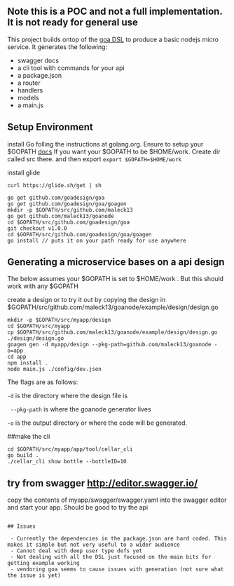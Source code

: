 ## Note this is a POC and not a full implementation. It is not ready for general use

This project builds ontop of the [goa DSL](http://goa.design) to produce a basic nodejs micro service. It generates the following:
- swagger docs
- a cli tool with commands for your api
- a package.json
- a router
- handlers
- models
- a main.js

## Setup Environment

install Go folling the instructions at golang.org. Ensure to setup your $GOPATH  [docs](https://golang.org/doc/install#testing)
If you want your $GOPATH to be $HOME/work. Create dir called src there. and then export ```export $GOPATH=$HOME/work```

install glide
```
curl https://glide.sh/get | sh
```


```
go get github.com/goadesign/goa
go get github.com/goadesign/goa/goagen
mkdir -p $GOPATH/src/github.com/maleck13
go get github.com/maleck13/goanode
cd $GOPATH/src/github.com/goadesign/goa
git checkout v1.0.0
cd $GOPATH/src/github.com/goadesign/goa/goagen
go install // puts it on your path ready for use anywhere 
```

## Generating a microservice bases on a api design
The below assumes your $GOPATH is set to $HOME/work . But this should work with any $GOPATH 

create a design or to try it out by copying the design in  $GOPATH/src/github.com/maleck13/goanode/example/design/design.go


```
mkdir -p $GOPATH/src/myapp/design 
cd $GOPATH/src/myapp
cp $GOPATH/src/github.com/maleck13/goanode/example/design/design.go ./design/design.go
goagen gen -d myapp/design --pkg-path=github.com/maleck13/goanode -o=app
cd app
npm install .
node main.js ./config/dev.json

```

The flags are as follows:

``` -d ``` is the  directory where the design file is 

``` --pkg-path``` is where the goanode generator lives 

``` -o ``` is the output directory or where the code will be generated.  

##make the cli
```
cd $GOPATH/src/myapp/app/tool/cellar_cli
go build .
./cellar_cli show bottle --bottleID=10
```

## try from swagger http://editor.swagger.io/

copy the contents of myapp/swagger/swagger.yaml into the swagger editor and start your app. Should be good to try the api

```

## Issues

 - Currently the dependencies in the package.json are hard coded. This makes it simple but not very useful to a wider audience
 - Cannot deal with deep user type defs yet
 - Not dealing with all the DSL just focused on the main bits for getting example working
 - vendoring goa seems to cause issues with generation (not sure what the issue is yet)
